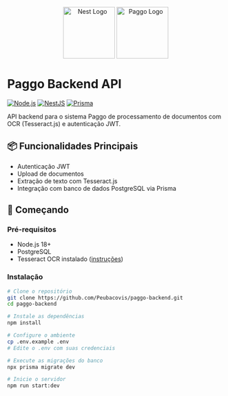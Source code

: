 <p align="center">
  <a href="http://nestjs.com/" target="blank"><img src="https://nestjs.com/img/logo-small.svg" width="120" alt="Nest Logo" /></a>
  <a href="https://github.com/Peubacovis/paggo-backend" target="blank"><img src="https://user-images.githubusercontent.com/1303154/88677602-1635ba80-d120-11ea-84d8-d263ba5fc3c0.png" width="120" alt="Paggo Logo" /></a>
</p>

# Paggo Backend API

[![Node.js](https://img.shields.io/badge/Node.js-18.x-green)](https://nodejs.org/)
[![NestJS](https://img.shields.io/badge/NestJS-10.x-red)](https://nestjs.com/)
[![Prisma](https://img.shields.io/badge/Prisma-5.x-blue)](https://www.prisma.io/)

API backend para o sistema Paggo de processamento de documentos com OCR (Tesseract.js) e autenticação JWT.

## 📦 Funcionalidades Principais
- Autenticação JWT
- Upload de documentos
- Extração de texto com Tesseract.js
- Integração com banco de dados PostgreSQL via Prisma

## 🚀 Começando

### Pré-requisitos
- Node.js 18+
- PostgreSQL
- Tesseract OCR instalado ([instruções](https://tesseract-ocr.github.io/tessdoc/Installation.html))

### Instalação
```bash
# Clone o repositório
git clone https://github.com/Peubacovis/paggo-backend.git
cd paggo-backend

# Instale as dependências
npm install

# Configure o ambiente
cp .env.example .env
# Edite o .env com suas credenciais

# Execute as migrações do banco
npx prisma migrate dev

# Inicie o servidor
npm run start:dev